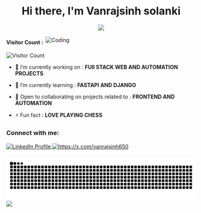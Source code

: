 

<h1 align="center">Hi there, I'm Vanrajsinh solanki </h1>
<p align="center">
  <a href="https://github.com/DenverCoder1/readme-typing-svg"><img src="https://readme-typing-svg.herokuapp.com?font=Time+New+Roman&color=cyan&size=25&center=true&vCenter=true&width=600&height=100&lines=Exploring:+Full+stack+web+dev;Interested:+in+AI+and+ML;"></a>
</p>
<img align="right" alt="Coding" width="400" src="https://media4.giphy.com/media/v1.Y2lkPTc5MGI3NjExa3B1YWg0enNvOGZ2bnRhOW4wNHVlbmJteG0ydm1rdWZqa2V2aXVzdiZlcD12MV9pbnRlcm5hbF9naWZfYnlfaWQmY3Q9Zw/RDnBOLf1rwsIo/giphy.gif">

<div width = "20px">
  
<h4> Visitor Count : </h4> 

![Visitor Count](https://count.getloli.com/get/@vanrajsinh650?theme=booru-lewd)
</div>
 

- 🔭 I’m currently working on : **FUll STACK WEB AND AUTOMATION PROJECTS**

- 🌱 I’m currently learning : **FASTAPI AND DJANGO**

- 💬 Open to collaborating on projects related to : **FRONTEND AND AUTOMATION**

- ⚡ Fun fact : **LOVE PLAYING CHESS**

<h3 align="left">Connect with me:</h3>
<p align="left">
<a href="https://www.linkedin.com/in/vanrajsinh-s-5b5010336/" target="_blank" rel="noopener noreferrer">
  <img align="center" src="https://raw.githubusercontent.com/rahuldkjain/github-profile-readme-generator/master/src/images/icons/Social/linked-in-alt.svg" alt="LinkedIn Profile" height="30" width="40" />
</a>
  
<a href="https://x.com/vanrajsinh650" target="blank">
  <img align="center" src="https://raw.githubusercontent.com/rahuldkjain/github-profile-readme-generator/master/src/images/icons/Social/twitter.svg" alt="https://x.com/vanrajsinh650" height="30" width="40" /></a>
</p>

###

<img src="https://raw.githubusercontent.com/vanrajsinh650/vanrajsinh650/output/snake.svg" alt="Snake animation" />

<!--horizontal divider-->
<img src="https://user-images.githubusercontent.com/73097560/115834477-dbab4500-a447-11eb-908a-139a6edaec5c.gif">
